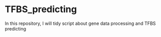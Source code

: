 # TFBS_predicting
In this repository, I will tidy script about gene data processing and TFBS predicting
